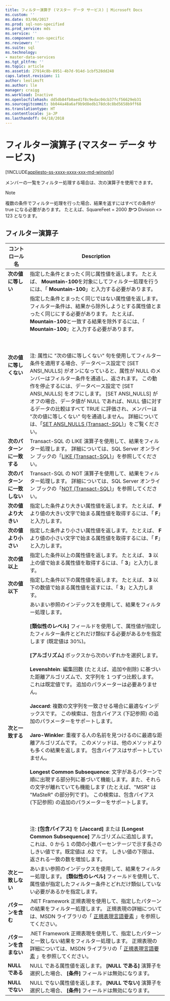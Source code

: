 ```yaml
---
title: フィルター演算子 (マスター データ サービス) | Microsoft Docs
ms.custom: ''
ms.date: 03/06/2017
ms.prod: sql-non-specified
ms.prod_service: mds
ms.service: ''
ms.component: non-specific
ms.reviewer: ''
ms.suite: sql
ms.technology:
- master-data-services
ms.tgt_pltfrm: ''
ms.topic: article
ms.assetid: 27914c8b-8951-4b7d-914d-1cbf528dd248
caps.latest.revision: 11
author: leolimsft
ms.author: lle
manager: craigg
ms.workload: Inactive
ms.openlocfilehash: dd5db84fb0aed1f8c9edac04cb37fcf56629eb31
ms.sourcegitcommit: bb044a48a6af9b9d8edb178dc8c8bd5658b9ff68
ms.translationtype: HT
ms.contentlocale: ja-JP
ms.lasthandoff: 04/18/2018
---
```

# <a name="filter-operators-master-data-services"></a>フィルター演算子 (マスター データ サービス)

[!INCLUDE[appliesto-ss-xxxx-xxxx-xxx-md-winonly](../includes/appliesto-ss-xxxx-xxxx-xxx-md-winonly.md)]

  メンバーの一覧をフィルター処理する場合は、次の演算子を使用できます。  
  
> [!NOTE]  
>  複数の条件でフィルター処理を行った場合、結果を返すにはすべての条件が true になる必要があります。 たとえば、SquareFeet = 2000 **かつ** Division <> 123 となります。  
  
## <a name="filter-operators"></a>フィルター演算子  
  
|コントロール名|Description|  
|------------------|-----------------|  
|**次の値に等しい**|指定した条件とまったく同じ属性値を返します。 たとえば、 **Mountain-100**を対象にしてフィルター処理を行うには、「 **Mountain-100**」と入力する必要があります。|  
|**次の値に等しくない**|指定した条件とまったく同じではない属性値を返します。 フィルター条件は、結果から除外しようとする属性値とまったく同じにする必要があります。 たとえば、 **Mountain-100**と一致する結果を除外するには、「 **Mountain-100**」と入力する必要があります。<br /><br /> <br /><br /> 注: 属性に "次の値に等しくない" 句を使用してフィルター条件を適用する場合、データベース設定で [SET ANSI_NULLS] がオンになっていると、属性が NULL のメンバーはフィルター条件を通過し、返されます。 この動作を停止するには、データベース設定で [SET ANSI_NULLS] をオフにします。 [SET ANSI_NULLS] がオフの場合、データ値が NULL であれば、NULL 値に対するデータの比較はすべて TRUE に評価され、メンバーは "次の値に等しくない" 句を通過しません。 詳細については、「[SET ANSI_NULLS &#40;Transact-SQL&#41;](../t-sql/statements/set-ansi-nulls-transact-sql.md)」をご覧ください。|  
|**次のパターンに一致する**|Transact-SQL の LIKE 演算子を使用して、結果をフィルター処理します。 詳細については、SQL Server オンライン ブックの「[LIKE (Transact-SQL)](../t-sql/language-elements/like-transact-sql.md)」を参照してください。|  
|**次のパターンに一致しない**|Transact-SQL の NOT 演算子を使用して、結果をフィルター処理します。 詳細については、SQL Server オンライン ブックの「[NOT (Transact-SQL)](../t-sql/language-elements/not-transact-sql.md)」を参照してください。|  
|**次の値より大きい**|指定した条件より大きい属性値を返します。 たとえば、 **F**より値の大きい文字で始まる属性値を取得するには、「 **F**」と入力します。|  
|**次の値より小さい**|指定した条件より小さい属性値を返します。 たとえば、 **F**より値の小さい文字で始まる属性値を取得するには、「 **F**」と入力します。|  
|**次の値以上**|指定した条件以上の属性値を返します。 たとえば、 **3** 以上の値で始まる属性値を取得するには、「 **3**」と入力します。|  
|**次の値以下**|指定した条件以下の属性値を返します。 たとえば、 **3** 以下の数値で始まる属性値を返すには、「 **3**」と入力します。|  
|**次と一致する**|あいまい参照のインデックスを使用して、結果をフィルター処理します。<br /><br /> **[類似性のレベル]** フィールドを使用して、属性値が指定したフィルター条件とどれだけ類似する必要があるかを指定します (既定値は 30%)。<br /><br /> **[アルゴリズム]** ボックスから次のいずれかを選択します。<br /><br /> **Levenshtein**: 編集回数 (たとえば、追加や削除) に基づいた距離アルゴリズムで、文字列を 1 つずつ比較します。 これは既定値です。 追加のパラメーターは必要ありません。<br /><br /> **Jaccard**: 複数の文字列を一致させる場合に最適なインデックスです。 この検索は、包含バイアス (下記参照) の追加のパラメーターをサポートします。<br /><br /> **Jaro-Winkler**: 重複する人の名前を見つけるのに最適な距離アルゴリズムです。 このメソッドは、他のメソッドよりも多くの結果を返します。 包含バイアスはサポートしていません。<br /><br /> **Longest Common Subsequence**: 文字があるパターンで順に出現する部分列に基づいて機能します。また、それらの文字が離れていても機能します (たとえば、"MSR" は "MaSteR" の部分列です)。 この検索は、包含バイアス (下記参照) の追加のパラメーターをサポートします。<br /><br /> <br /><br /> 注: **[包含バイアス]** を **[Jaccard]** または **[Longest Common Subsequence]** アルゴリズムに追加します。 これは、0 から 1 の間の小数パーセンテージで示す長さのしきい値です。既定値は .62 です。 しきい値の下限は、返される一致の数を増加します。|  
|**次と一致しない**|あいまい参照のインデックスを使用して、結果をフィルター処理します。 **[類似性のレベル]** フィールドを使用して、属性値が指定したフィルター条件とどれだけ類似していない必要があるかを指定します。|  
|**パターンを含む**|.NET Framework 正規表現を使用して、指定したパターンの結果をフィルター処理します。 正規表現の詳細については、MSDN ライブラリの「 [正規表現言語要素](http://go.microsoft.com/fwlink/?LinkId=164401) 」を参照してください。|  
|**パターンを含まない**|.NET Framework 正規表現を使用して、指定したパターンと一致しない結果をフィルター処理します。 正規表現の詳細については、MSDN ライブラリの「 [正規表現言語要素](http://go.microsoft.com/fwlink/?LinkId=164401) 」を参照してください。|  
|**NULL である**|NULL である属性値を返します。 **[NULL である]** 演算子を選択した場合、 **[条件]** フィールドは無効になります。|  
|**NULL でない**|NULL でない属性値を返します。 **[NULL でない]** 演算子を選択した場合、 **[条件]** フィールドは無効になります。|  
  
  
